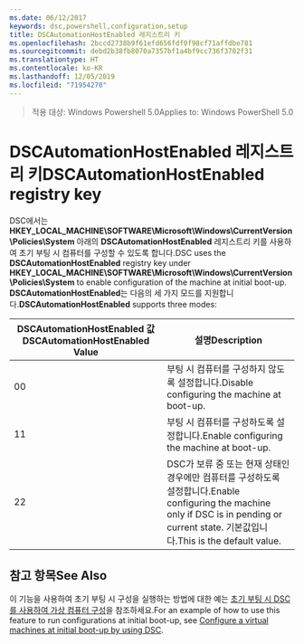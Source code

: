 ```yaml
---
ms.date: 06/12/2017
keywords: dsc,powershell,configuration,setup
title: DSCAutomationHostEnabled 레지스트리 키
ms.openlocfilehash: 2bccd2738b9f61efd656fdf0f98cf71affdbe781
ms.sourcegitcommit: debd2b38fb8070a7357bf1a4bf9cc736f3702f31
ms.translationtype: HT
ms.contentlocale: ko-KR
ms.lasthandoff: 12/05/2019
ms.locfileid: "71954270"
---
```

><span data-ttu-id="94192-103">적용 대상: Windows Powershell 5.0</span><span class="sxs-lookup"><span data-stu-id="94192-103">Applies to: Windows PowerShell 5.0</span></span>

# <a name="dscautomationhostenabled-registry-key"></a><span data-ttu-id="94192-104">DSCAutomationHostEnabled 레지스트리 키</span><span class="sxs-lookup"><span data-stu-id="94192-104">DSCAutomationHostEnabled registry key</span></span>

<span data-ttu-id="94192-105">DSC에서는 **HKEY_LOCAL_MACHINE\SOFTWARE\Microsoft\Windows\CurrentVersion\Policies\System** 아래의 **DSCAutomationHostEnabled** 레지스트리 키를 사용하여 초기 부팅 시 컴퓨터를 구성할 수 있도록 합니다.</span><span class="sxs-lookup"><span data-stu-id="94192-105">DSC uses the **DSCAutomationHostEnabled** registry key under **HKEY_LOCAL_MACHINE\SOFTWARE\Microsoft\Windows\CurrentVersion\Policies\System** to enable configuration of the machine at initial boot-up.</span></span>
<span data-ttu-id="94192-106">**DSCAutomationHostEnabled**는 다음의 세 가지 모드를 지원합니다.</span><span class="sxs-lookup"><span data-stu-id="94192-106">**DSCAutomationHostEnabled** supports three modes:</span></span>

|  <span data-ttu-id="94192-107">DSCAutomationHostEnabled 값</span><span class="sxs-lookup"><span data-stu-id="94192-107">DSCAutomationHostEnabled Value</span></span>  |  <span data-ttu-id="94192-108">설명</span><span class="sxs-lookup"><span data-stu-id="94192-108">Description</span></span>   |
|---|---|
<span data-ttu-id="94192-109">0</span><span class="sxs-lookup"><span data-stu-id="94192-109">0</span></span> | <span data-ttu-id="94192-110">부팅 시 컴퓨터를 구성하지 않도록 설정합니다.</span><span class="sxs-lookup"><span data-stu-id="94192-110">Disable configuring the machine at boot-up.</span></span> |
<span data-ttu-id="94192-111">1</span><span class="sxs-lookup"><span data-stu-id="94192-111">1</span></span> | <span data-ttu-id="94192-112">부팅 시 컴퓨터를 구성하도록 설정합니다.</span><span class="sxs-lookup"><span data-stu-id="94192-112">Enable configuring the machine at boot-up.</span></span> |
<span data-ttu-id="94192-113">2</span><span class="sxs-lookup"><span data-stu-id="94192-113">2</span></span> | <span data-ttu-id="94192-114">DSC가 보류 중 또는 현재 상태인 경우에만 컴퓨터를 구성하도록 설정합니다.</span><span class="sxs-lookup"><span data-stu-id="94192-114">Enable configuring the machine only if DSC is in pending or current state.</span></span> <span data-ttu-id="94192-115">기본값입니다.</span><span class="sxs-lookup"><span data-stu-id="94192-115">This is the default value.</span></span> |

## <a name="see-also"></a><span data-ttu-id="94192-116">참고 항목</span><span class="sxs-lookup"><span data-stu-id="94192-116">See Also</span></span>

<span data-ttu-id="94192-117">이 기능을 사용하여 초기 부팅 시 구성을 실행하는 방법에 대한 예는 [초기 부팅 시 DSC를 사용하여 가상 컴퓨터 구성](bootstrapDsc.md)을 참조하세요.</span><span class="sxs-lookup"><span data-stu-id="94192-117">For an example of how to use this feature to run configurations at initial boot-up, see [Configure a virtual machines at initial boot-up by using DSC](bootstrapDsc.md).</span></span>
